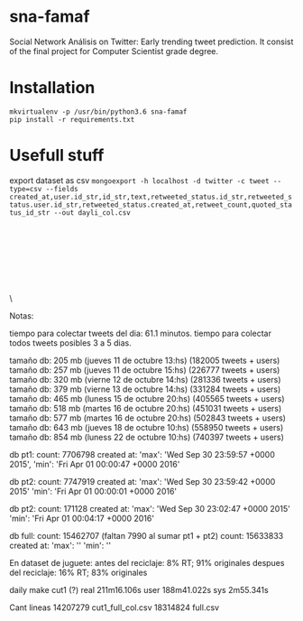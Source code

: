 # sna-famaf
Social Network Análisis on Twitter: Early trending tweet prediction. It consist of the final project for Computer Scientist grade degree.


# Installation

```
mkvirtualenv -p /usr/bin/python3.6 sna-famaf
pip install -r requirements.txt
```


# Usefull stuff

export dataset as csv
`mongoexport -h localhost -d twitter -c tweet --type=csv --fields created_at,user.id_str,id_str,text,retweeted_status.id_str,retweeted_status.user.id_str,retweeted_status.created_at,retweet_count,quoted_status_id_str --out dayli_col.csv`
\
\
\
\
\
\
\
\
\
\

Notas:


tiempo para colectar tweets del dia: 61.1 minutos.
tiempo para colectar todos tweets posibles 3 a 5 dias.

tamaño db: 205 mb (jueves 11 de octubre 13:hs) (182005 tweets + users)
tamaño db: 257 mb (jueves 11 de octubre 15:hs) (226777 tweets + users)
tamaño db: 320 mb (vierne 12 de octubre 14:hs) (281336 tweets + users)
tamaño db: 379 mb (vierne 13 de octubre 14:hs) (331284 tweets + users)
tamaño db: 465 mb (luness 15 de octubre 20:hs) (405565 tweets + users)
tamaño db: 518 mb (martes 16 de octubre 20:hs) (451031 tweets + users)
tamaño db: 577 mb (martes 16 de octubre 20:hs) (502843 tweets + users)
tamaño db: 643 mb (jueves 18 de octubre 10:hs) (558950 tweets + users)
tamaño db: 854 mb (luness 22 de octubre 10:hs) (740397 tweets + users)


db pt1:
count: 7706798
created at:
 'max': 'Wed Sep 30 23:59:57 +0000 2015',
 'min': 'Fri Apr 01 00:00:47 +0000 2016'


db pt2:
count: 7747919
created at:
 'max': 'Wed Sep 30 23:59:42 +0000 2015'
 'min': 'Fri Apr 01 00:00:01 +0000 2016'

db pt2: 
count: 171128
created at:
 'max': 'Wed Sep 30 23:02:47 +0000 2015'
 'min': 'Fri Apr 01 00:04:17 +0000 2016'


db full:
count:  15462707  (faltan 7990 al sumar pt1 + pt2) 
count:  15633833
created at:
 'max': ''
 'min': ''



En dataset de juguete:
    antes del reciclaje:
    8% RT; 91% originales
    despues del reciclaje:
    16% RT; 83% originales


daily make cut1 (?)
real	211m16.106s
user	188m41.022s
sys	2m55.341s


Cant lineas 
14207279 cut1_full_col.csv
18314824 full.csv
